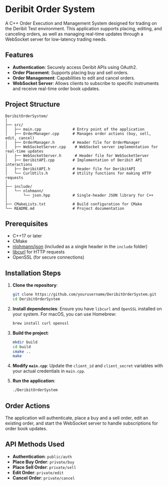 # Deribit Order System

A C++ Order Execution and Management System designed for trading on the Deribit Test environment. This application supports placing, editing, and canceling orders, as well as managing real-time updates through a WebSocket server for low-latency trading needs.

## Features

- **Authentication**: Securely access Deribit APIs using OAuth2.
- **Order Placement**: Supports placing buy and sell orders.
- **Order Management**: Capabilities to edit and cancel orders.
- **WebSocket Server**: Allows clients to subscribe to specific instruments and receive real-time order book updates.

## Project Structure

```
DeribitOrderSystem/
│
├── src/
│   ├── main.cpp              # Entry point of the application
│   ├── OrderManager.cpp      # Manages order actions (buy, sell, edit, cancel)
│   ├── OrderManager.h        # Header file for OrderManager
│   ├── WebSocketServer.cpp    # WebSocket server implementation for real-time updates
│   ├── WebSocketServer.h      # Header file for WebSocketServer
│   ├── DeribitAPI.cpp        # Implementation of Deribit API interactions
│   ├── DeribitAPI.h          # Header file for DeribitAPI
│   └── CurlUtils.h           # Utility functions for making HTTP requests
│
├── include/
│   └── nlohmann/
│       └── json.hpp          # Single-header JSON library for C++
│
├── CMakeLists.txt            # Build configuration for CMake
└── README.md                 # Project documentation
```

## Prerequisites

- C++17 or later
- CMake
- [nlohmann/json](https://github.com/nlohmann/json) (included as a single header in the `include` folder)
- [libcurl](https://curl.se/libcurl/) for HTTP requests
- OpenSSL (for secure connections)

## Installation Steps

1. **Clone the repository**:
   ```bash
   git clone https://github.com/yourusername/DeribitOrderSystem.git
   cd DeribitOrderSystem
   ```

2. **Install dependencies**:
   Ensure you have `libcurl` and `OpenSSL` installed on your system. For macOS, you can use Homebrew:
   ```bash
   brew install curl openssl
   ```

3. **Build the project**:
   ```bash
   mkdir build
   cd build
   cmake ..
   make
   ```

4. **Modify `main.cpp`**:
   Update the `client_id` and `client_secret` variables with your actual credentials in `main.cpp`.

5. **Run the application**:
   ```bash
   ./DeribitOrderSystem
   ```

## Order Actions

The application will authenticate, place a buy and a sell order, edit an existing order, and start the WebSocket server to handle subscriptions for order book updates.

## API Methods Used

- **Authentication**: `public/auth`
- **Place Buy Order**: `private/buy`
- **Place Sell Order**: `private/sell`
- **Edit Order**: `private/edit`
- **Cancel Order**: `private/cancel`
